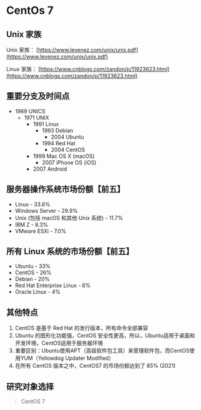 # CentOs 7

## Unix 家族

Unix 家族：
[https://www.levenez.com/unix/unix.pdf](https://www.levenez.com/unix/unix.pdf)

Linux 家族：
[https://www.cnblogs.com/zandon/p/11923623.html](https://www.cnblogs.com/zandon/p/11923623.html)


## 重要分支及时间点
- 1969 UNICS
  - 1971 UNIX
    - 1991 Linux
      - 1993 Debian
        - 2004 Ubuntu
      - 1994 Red Hat
        - 2004 CentOS
    - 1999 Mac OS X (macOS)
      - 2007 iPhone OS (iOS)
    - 2007 Android

## 服务器操作系统市场份额【前五】
- Linux - 33.6%
- Windows Server - 29.9%
- Unix (包括 macOS 和其他 Unix 系统) - 11.7%
- IBM Z - 8.3%
- VMware ESXi - 7.0%

## 所有 Linux 系统的市场份额【前五】
- Ubuntu - 33%
- CentOS - 26%
- Debian - 20%
- Red Hat Enterprise Linux - 6%
- Oracle Linux - 4%

## 其他特点
1. CentOS 是基于 Red Hat 的发行版本，所有命令全部兼容
2. Ubuntu 的图形化功能强，CentOS 安全性更高，所以，Ubuntu适用于桌面和开发环境，CentOS适用于服务器环境
3. 重要区别：Ubuntu使用APT（高级软件包工具）来管理软件包，而CentOS使用YUM（Yellowdog Updater Modified）
4. 在所有 CentOS 版本之中，CentOS7 的市场份额达到了 85% (2021)

## 研究对象选择
> CentOS 7
